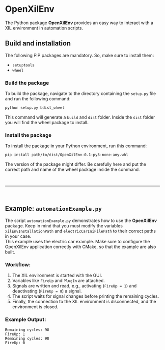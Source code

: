 # OpenXilEnv

The Python package **OpenXilEnv** provides an easy way to interact with a XIL environment in automation scripts.


## Build and installation
The following PIP packages are mandatory. So, make sure to install them:
- `setuptools`
- `wheel`

### Build the package
To build the package, navigate to the directory containing the `setup.py` file and run the following command:

```bash
python setup.py bdist_wheel
```

This command will generate a `build` and `dist` folder. Inside the `dist` folder you will find the wheel package to install.

### Install the package

To install the package in your Python environment, run this command:

```bash
pip install path/to/dist/OpenXilEnv-0.1-py3-none-any.whl
```

The version of the package might differ. Be carefully here and put the correct path and name of the wheel package inside the command.

<br>

---

<br>

## Example: `automationExample.py`

The script `automationExample.py` demonstrates how to use the **OpenXilEnv** package. Keep in mind that you must modify the variables `xilEnvInstallationPath` and `electricCarIniFilePath` to their correct paths in your case. <br>
This example uses the electric car example. Make sure to configure the OpenXilEnv application correctly with CMake, so that the example are also built.

### Workflow:
1. The XIL environment is started with the GUI.
2. Variables like `FireUp` and `PlugIn` are attached.
3. Signals are written and read, e.g., activating (`FireUp = 1`) and deactivating (`FireUp = 0`) a signal.
4. The script waits for signal changes before printing the remaining cycles.
5. Finally, the connection to the XIL environment is disconnected, and the environment is closed.

### Example Output:
```plaintext
Remaining cycles: 98
FireUp: 1
Remaining cycles: 98
FireUp: 0
```